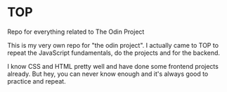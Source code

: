 # TOP
Repo for everything related to The Odin Project

This is my very own repo for "the odin project".
I actually came to TOP to repeat the JavaScript fundamentals, do the projects and for the backend.

I know CSS and HTML pretty well and have done some frontend projects already.
But hey, you can never know enough and it's always good to practice and repeat.
